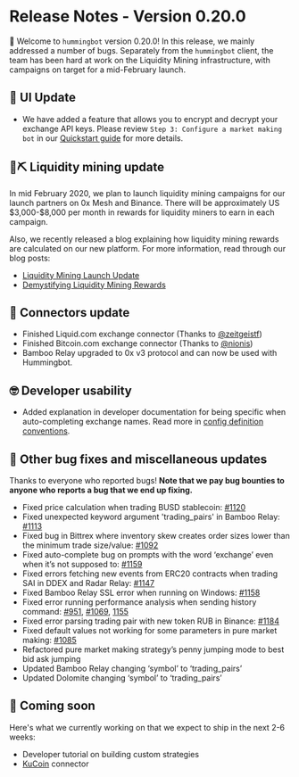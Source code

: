 # Release Notes - Version 0.20.0

🚀 Welcome to `hummingbot` version 0.20.0! In this release, we mainly addressed a number of bugs. Separately from the `hummingbot` client, the team has been hard at work on the Liquidity Mining infrastructure, with campaigns on target for a mid-February launch.

## 🤖 UI Update
* We have added a feature that allows you to encrypt and decrypt your exchange API keys. Please review `Step 3: Configure a market making bot` in our [Quickstart guide](https://hummingbot.io/academy/quickstart/4-create-bot/) for more details.

## 🌊⛏ Liquidity mining update

In mid February 2020, we plan to launch liquidity mining campaigns for our launch partners on 0x Mesh and Binance. There will be approximately US \$3,000-$8,000 per month in rewards for liquidity miners to earn in each campaign.

Also, we recently released a blog explaining how liquidity mining rewards are calculated on our new platform. For more information, read through our blog posts:

* [Liquidity Mining Launch Update](https://hummingbot.io/blog/2019-12-liquidity-mining-launch/) 
* [Demystifying Liquidity Mining Rewards](https://hummingbot.io/blog/2019-12-liquidity-mining-rewards/)

## 🔗 Connectors update

* Finished Liquid.com exchange connector (Thanks to [@zeitgeistf](https://github.com/zeitgeistf))
* Finished Bitcoin.com exchange connector (Thanks to [@nionis](https://github.com/nionis))
* Bamboo Relay upgraded to 0x v3 protocol and can now be used with Hummingbot.

## 🤓 Developer usability

* Added explanation in developer documentation for being specific when auto-completing exchange names. Read more in [config definition conventions](/developers/strategies/config/#config-definition-conventions).


## 🐞 Other bug fixes and miscellaneous updates

Thanks to everyone who reported bugs! **Note that we pay bug bounties to anyone who reports a bug that we end up fixing.**

* Fixed price calculation when trading BUSD stablecoin: [#1120](https://github.com/hummingbot/hummingbot/issues/1120)
* Fixed unexpected keyword argument 'trading_pairs' in Bamboo Relay: [#1113](https://github.com/hummingbot/hummingbot/issues/1113)
* Fixed bug in Bittrex where inventory skew creates order sizes lower than the minimum trade size/value: [#1092](https://github.com/hummingbot/hummingbot/issues/1092)
* Fixed auto-complete bug on prompts with the word ‘exchange’ even when it’s not supposed to: [#1159](https://github.com/hummingbot/hummingbot/issues/1159)
* Fixed errors fetching new events from ERC20 contracts when trading SAI in DDEX and Radar Relay: [#1147](https://github.com/hummingbot/hummingbot/issues/1147)
* Fixed Bamboo Relay SSL error when running on Windows: [#1158](https://github.com/hummingbot/hummingbot/pull/1158)
* Fixed error running performance analysis when sending history command: [#951](https://github.com/hummingbot/hummingbot/issues/951), [#1069](https://github.com/hummingbot/hummingbot/issues/1069), [1155](https://github.com/hummingbot/hummingbot/issues/1155)
* Fixed error parsing trading pair with new token RUB in Binance: [#1184](https://github.com/hummingbot/hummingbot/issues/1184)
* Fixed default values not working for some parameters in pure market making: [#1085](https://github.com/hummingbot/hummingbot/issues/1085)
* Refactored pure market making strategy’s penny jumping mode to best bid ask jumping
* Updated Bamboo Relay changing ‘symbol’ to ‘trading_pairs’
* Updated Dolomite changing ‘symbol’ to ‘trading_pairs’


## 🚀 Coming soon

Here's what we currently working on that we expect to ship in the next 2-6 weeks:

* Developer tutorial on building custom strategies
* [KuCoin](https://www.kucoin.com/) connector
